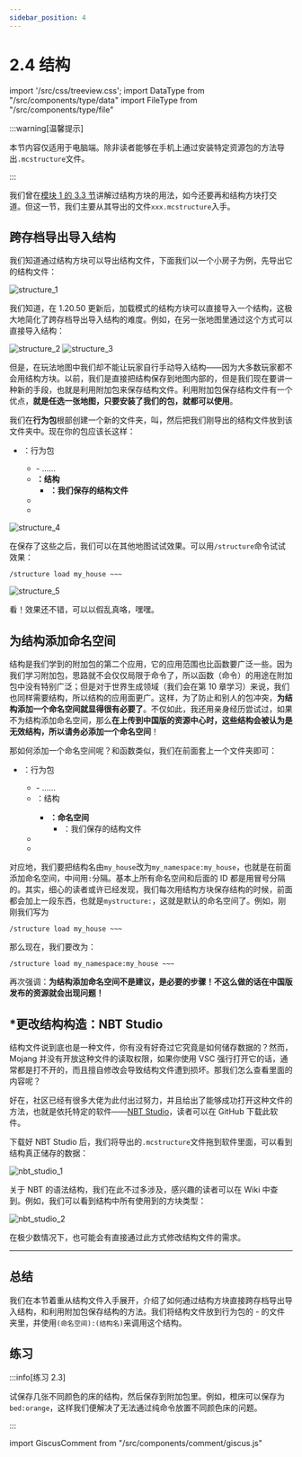```yaml
---
sidebar_position: 4
---
```


# 2.4 结构

import '/src/css/treeview.css';
import DataType from "/src/components/type/data"
import FileType from "/src/components/type/file"

:::warning[温馨提示]

本节内容仅适用于电脑端。除非读者能够在手机上通过安装特定资源包的方法导出`.mcstructure`文件。

:::

我们曾在[模块 1 的 3.3 节](/docs/tutorials/a1_commands/b3_command_systems/c3_structure_block)讲解过结构方块的用法，如今还要再和结构方块打交道。但这一节，我们主要从其导出的文件`xxx.mcstructure`入手。

## 跨存档导出导入结构

我们知道通过结构方块可以导出结构文件，下面我们以一个小房子为例，先导出它的结构文件：

![structure_1](./img/c4_structures/structure_1.png)

我们知道，在 1.20.50 更新后，加载模式的结构方块可以直接导入一个结构，这极大地简化了跨存档导出导入结构的难度。例如，在另一张地图里通过这个方式可以直接导入结构：

![structure_2](./img/c4_structures/structure_2.png)
![structure_3](./img/c4_structures/structure_3.png)

但是，在玩法地图中我们却不能让玩家自行手动导入结构——因为大多数玩家都不会用结构方块。以前，我们是直接把结构保存到地图内部的，但是我们现在要讲一种新的手段，也就是利用附加包来保存结构文件。利用附加包保存结构文件有一个优点，**就是任选一张地图，只要安装了我们的包，就都可以使用**。

我们在**行为包**根部创建一个新的文件夹，叫<FileType type="folder" name="structures" />，然后把我们刚导出的结构文件放到该文件夹中。现在你的包应该长这样：

<treeview>

- <FileType type="folder" name="BP_test" />：行为包
  - <FileType type="folder" name="functions" />
    - ……
  - **<FileType type="folder" name="structures" />：结构**
    - **<FileType type="file" name="my_house.mcfunction" />：我们保存的结构文件**
  - <FileType type="file" name="manifest.json" />
  - <FileType type="image" name="pack_icon.png" />

</treeview>

![structure_4](./img/c4_structures/structure_4.png)

在保存了这些之后，我们可以在其他地图试试效果。可以用`/structure`命令试试效果：

```mcfunction
/structure load my_house ~~~
```

![structure_5](./img/c4_structures/structure_5.png)

看！效果还不错，可以以假乱真咯，嘿嘿。

## 为结构添加命名空间

结构是我们学到的附加包的第二个应用，它的应用范围也比函数要广泛一些。因为我们学习附加包，思路就不会仅仅局限于命令了，所以函数（命令）的用途在附加包中没有特别广泛；但是对于世界生成领域（我们会在第 10 章学习）来说，我们也同样需要结构，所以结构的应用面更广。这样，为了防止和别人的包冲突，**为结构添加一个命名空间就显得很有必要了**。不仅如此，我还用亲身经历尝试过，如果不为结构添加命名空间，那么**在上传到中国版的资源中心时，这些结构会被认为是无效结构，所以请务必添加一个命名空间**！

那如何添加一个命名空间呢？和函数类似，我们在前面套上一个文件夹即可：

<treeview>

- <FileType type="folder" name="BP_test" />：行为包
  - <FileType type="folder" name="functions" />
    - ……
  - <FileType type="folder" name="structures" />：结构
    - **<FileType type="folder" name="my_namespace" />：命名空间**
      - <FileType type="file" name="my_house.mcfunction" />：我们保存的结构文件
  - <FileType type="file" name="manifest.json" />
  - <FileType type="image" name="pack_icon.png" />

</treeview>

对应地，我们要把结构名由`my_house`改为`my_namespace:my_house`，也就是在前面添加命名空间，中间用`:`分隔。基本上所有命名空间和后面的 ID 都是用冒号分隔的。其实，细心的读者或许已经发现，我们每次用结构方块保存结构的时候，前面都会加上一段东西，也就是`mystructure:`，这就是默认的命名空间了。例如，刚刚我们写为

```mcfunction
/structure load my_house ~~~
```

那么现在，我们要改为：

```mcfunction
/structure load my_namespace:my_house ~~~
```

再次强调：**为结构添加命名空间不是建议，是必要的步骤！不这么做的话在中国版发布的资源就会出现问题！**

## *更改结构构造：NBT Studio

结构文件说到底也是一种文件，你有没有好奇过它究竟是如何储存数据的？然而，Mojang 并没有开放这种文件的读取权限，如果你使用 VSC 强行打开它的话，通常都是打不开的，而且擅自修改会导致结构文件遭到损坏。那我们怎么查看里面的内容呢？

好在，社区已经有很多大佬为此付出过努力，并且给出了能够成功打开这种文件的方法，也就是依托特定的软件——[NBT Studio](https://github.com/tryashtar/nbt-studio/releases)，读者可以在 GitHub 下载此软件。

下载好 NBT Studio 后，我们将导出的`.mcstructure`文件拖到软件里面，可以看到结构真正储存的数据：

![nbt_studio_1](./img/c4_structures/nbt_studio_1.png)

关于 NBT 的语法结构，我们在此不过多涉及，感兴趣的读者可以在 Wiki 中查到。例如，我们可以看到结构中所有使用到的方块类型：

![nbt_studio_2](./img/c4_structures/nbt_studio_2.png)

在极少数情况下，也可能会有直接通过此方式修改结构文件的需求。

---

## 总结

我们在本节着重从结构文件入手展开，介绍了如何通过结构方块直接跨存档导出导入结构，和利用附加包保存结构的方法。我们将结构文件放到行为包的<FileType type="folder" name="structures" /> - <FileType type="folder" name="（命名空间）" />的文件夹里，并使用`(命名空间):(结构名)`来调用这个结构。

## 练习

:::info[练习 2.3]

试保存几张不同颜色的床的结构，然后保存到附加包里。例如，橙床可以保存为`bed:orange`，这样我们便解决了无法通过纯命令放置不同颜色床的问题。

:::

import GiscusComment from "/src/components/comment/giscus.js"

<GiscusComment/>
